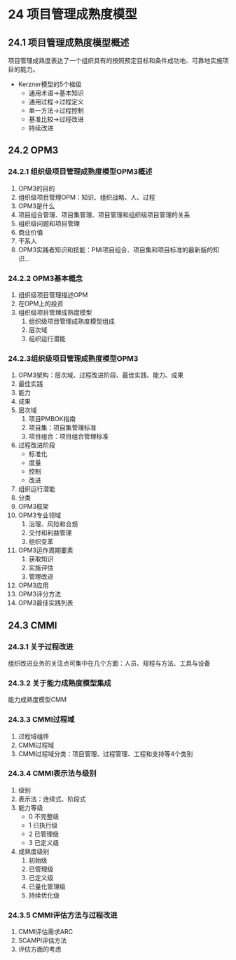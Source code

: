 # 24 项目管理成熟度模型
## 24.1 项目管理成熟度模型概述
项目管理成熟度表达了一个组织具有的按照预定目标和条件成功地、可靠地实施项目的能力。
- Kerzner模型的5个梯级
	- 通用术语->基本知识
	- 通用过程->过程定义
	- 单一方法->过程控制
	- 基准比较->过程改进
	- 持续改进

## 24.2 OPM3
### 24.2.1 组织级项目管理成熟度模型OPM3概述
1. OPM3的目的
2. 组织级项目管理OPM：知识、组织战略、人、过程
3. OPM3是什么
4. 项目组合管理、项目集管理、项目管理和组织级项目管理的关系
5. 组织级问题和项目管理
6. 商业价值
7. 干系人
8. OPM3实践者知识和技能：PMI项目组合、项目集和项目标准的最新版的知识...

### 24.2.2 OPM3基本概念
1. 组织级项目管理描述OPM
2. 在OPM上的投资
3. 组织级项目管理成熟度模型
	1. 组织级项目管理成熟度模型组成
	2. 层次域
	3. 组织运行潜能

### 24.2.3组织级项目管理成熟度模型OPM3
1. OPM3架构：层次域、过程改进阶段、最佳实践、能力、成果
2. 最佳实践
3. 能力
4. 成果
5. 层次域
	1. 项目PMBOK指南
	2. 项目集：项目集管理标准
	3. 项目组合：项目组合管理标准
6. 过程改进阶段
	- 标准化
	- 度量
	- 控制
	- 改进
7. 组织运行潜能
8. 分类
9. OPM3框架
10. OPM3专业领域
	1. 治理、风险和合规
	2. 交付和利益管理
	3. 组织变革
11. OPM3运作周期要素
	1. 获取知识
	2. 实施评估
	3. 管理改进
12. OPM3应用
13. OPM3评分方法
14. OPM3最佳实践列表

## 24.3 CMMI
### 24.3.1 关于过程改进
组织改进业务的关注点可集中在几个方面：人员、规程与方法、工具与设备

### 24.3.2 关于能力成熟度模型集成
能力成熟度模型CMM

### 24.3.3 CMMI过程域
1. 过程域组件
2. CMMI过程域
3. CMMI过程域分类：项目管理、过程管理、工程和支持等4个类别

### 24.3.4 CMMI表示法与级别
1. 级别
2. 表示法：连续式、阶段式
3. 能力等级
	- 0 不完整级
	- 1 已执行级
	- 2 已管理级
	- 3 已定义级
4. 成熟度级别
	1. 初始级
	2. 已管理级
	3. 已定义级
	4. 已量化管理级
	5. 持续优化级

### 24.3.5 CMMI评估方法与过程改进
1. CMMI评估需求ARC
2. SCAMPI评估方法
3. 评估方面的考虑